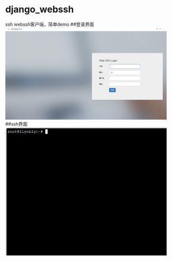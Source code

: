 # django_webssh
ssh
webssh客户端，简单demo
##登录界面
![](https://raw.githubusercontent.com/Ronooy/django_webssh/master/login.png)
##ssh界面
![](https://github.com/Ronooy/django_webssh/blob/master/ssh.png?raw=true)

